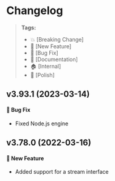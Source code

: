 Changelog
=========

> **Tags:**
> - :boom:       [Breaking Change]
> - :rocket:     [New Feature]
> - :bug:        [Bug Fix]
> - :memo:       [Documentation]
> - :house:      [Internal]
> - :nail_care:  [Polish]

## v3.93.1 (2023-03-14)

#### :bug: Bug Fix

* Fixed Node.js engine

## v3.78.0 (2022-03-16)

#### :rocket: New Feature

* Added support for a stream interface
